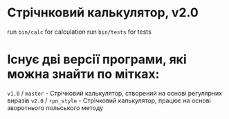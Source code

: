 # Стрічнковий калькулятор, v2.0

run `bin/calc` for calculation
run `bin/tests` for tests

# Існує дві версії програми, які можна знайти по мітках:
`v1.0` / `master` - Стрічковий калькулятор, створений на основі регулярних виразів
`v2.0` / `rpn_style` - Стрічковий калькулятор, працює на основі зворотнього польського методу

